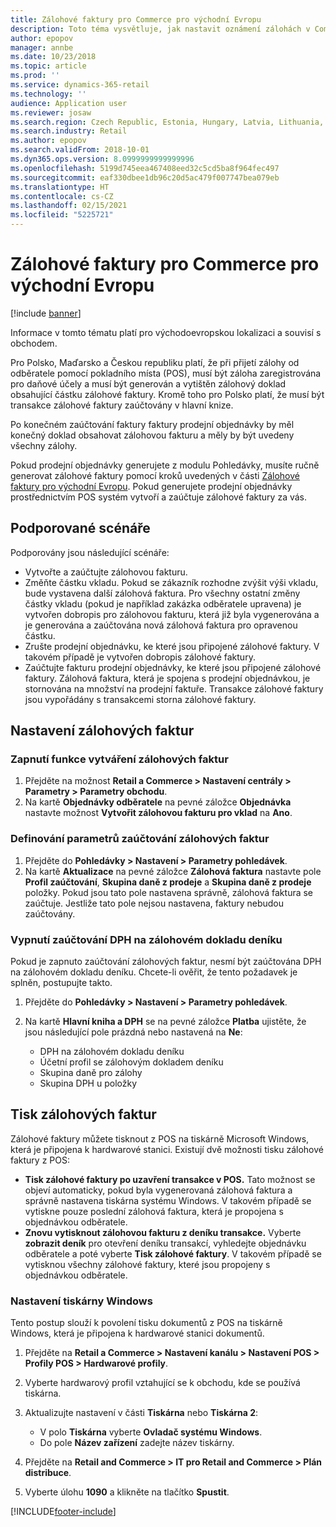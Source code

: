 ```yaml
---
title: Zálohové faktury pro Commerce pro východní Evropu
description: Toto téma vysvětluje, jak nastavit oznámení zálohách v Commerce pro východní Evropu.
author: epopov
manager: annbe
ms.date: 10/23/2018
ms.topic: article
ms.prod: ''
ms.service: dynamics-365-retail
ms.technology: ''
audience: Application user
ms.reviewer: josaw
ms.search.region: Czech Republic, Estonia, Hungary, Latvia, Lithuania, Poland, Russia
ms.search.industry: Retail
ms.author: epopov
ms.search.validFrom: 2018-10-01
ms.dyn365.ops.version: 8.0999999999999996
ms.openlocfilehash: 5199d745eea467408eed32c5cd5ba8f964fec497
ms.sourcegitcommit: eaf330dbee1db96c20d5ac479f007747bea079eb
ms.translationtype: HT
ms.contentlocale: cs-CZ
ms.lasthandoff: 02/15/2021
ms.locfileid: "5225721"
---
```

# <a name="advance-invoices-for-commerce-for-eastern-europe"></a>Zálohové faktury pro Commerce pro východní Evropu

[!include [banner](../includes/banner.md)]

Informace v tomto tématu platí pro východoevropskou lokalizaci a souvisí s obchodem.

Pro Polsko, Maďarsko a Českou republiku platí, že při přijetí zálohy od odběratele pomocí pokladního místa (POS), musí být záloha zaregistrována pro daňové účely a musí být generován a vytištěn zálohový doklad obsahující částku zálohové faktury. Kromě toho pro Polsko platí, že musí být transakce zálohové faktury zaúčtovány v hlavní knize.

Po konečném zaúčtování faktury faktury prodejní objednávky by měl konečný doklad obsahovat zálohovou fakturu a měly by být uvedeny všechny zálohy.

Pokud prodejní objednávky generujete z modulu Pohledávky, musíte ručně generovat zálohové faktury pomocí kroků uvedených v části [Zálohové faktury pro východní Evropu](https://docs.microsoft.com/dynamics365/unified-operations/financials/localizations/emea-advance-invoice). Pokud generujete prodejní objednávky prostřednictvím POS systém vytvoří a zaúčtuje zálohové faktury za vás.

## <a name="supported-scenarios"></a>Podporované scénáře

Podporovány jsou následující scénáře:

- Vytvořte a zaúčtujte zálohovou fakturu.
- Změňte částku vkladu. Pokud se zákazník rozhodne zvýšit výši vkladu, bude vystavena další zálohová faktura. Pro všechny ostatní změny částky vkladu (pokud je například zakázka odběratele upravena) je vytvořen dobropis pro zálohovou fakturu, která již byla vygenerována a je generována a zaúčtována nová zálohová faktura pro opravenou částku.
- Zrušte prodejní objednávku, ke které jsou připojené zálohové faktury. V takovém případě je vytvořen dobropis zálohové faktury.
- Zaúčtujte fakturu prodejní objednávky, ke které jsou připojené zálohové faktury. Zálohová faktura, která je spojena s prodejní objednávkou, je stornována na množství na prodejní faktuře. Transakce zálohové faktury jsou vypořádány s transakcemi storna zálohové faktury.

## <a name="set-up-advance-invoices"></a>Nastavení zálohových faktur

### <a name="turn-on-the-functionality-for-creating-advance-invoices"></a>Zapnutí funkce vytváření zálohových faktur

1. Přejděte na možnost **Retail a Commerce \> Nastavení centrály \> Parametry \> Parametry obchodu**.
2. Na kartě **Objednávky odběratele** na pevné záložce **Objednávka** nastavte možnost **Vytvořit zálohovou fakturu pro vklad** na **Ano**.

### <a name="define-the-parameters-for-posting-advance-invoices"></a>Definování parametrů zaúčtování zálohových faktur

1. Přejděte do **Pohledávky \> Nastavení \> Parametry pohledávek**.
2. Na kartě **Aktualizace** na pevné záložce **Zálohová faktura** nastavte pole **Profil zaúčtování**, **Skupina daně z prodeje** a **Skupina daně z prodeje** položky. Pokud jsou tato pole nastavena správně, zálohová faktura se zaúčtuje. Jestliže tato pole nejsou nastavena, faktury nebudou zaúčtovány.

### <a name="turn-off-posting-of-the-sales-tax-on-prepayment-journal-voucher"></a>Vypnutí zaúčtování DPH na zálohovém dokladu deníku

Pokud je zapnuto zaúčtování zálohových faktur, nesmí být zaúčtována DPH na zálohovém dokladu deníku. Chcete-li ověřit, že tento požadavek je splněn, postupujte takto.

1. Přejděte do **Pohledávky \> Nastavení \> Parametry pohledávek**.
2. Na kartě **Hlavní kniha a DPH** se na pevné záložce **Platba** ujistěte, že jsou následující pole prázdná nebo nastavená na **Ne**:

    - DPH na zálohovém dokladu deníku
    - Účetní profil se zálohovým dokladem deníku
    - Skupina daně pro zálohy
    - Skupina DPH u položky

## <a name="print-advance-invoices"></a>Tisk zálohových faktur

Zálohové faktury můžete tisknout z POS na tiskárně Microsoft Windows, která je připojena k hardwarové stanici. Existují dvě možnosti tisku zálohové faktury z POS:

- **Tisk zálohové faktury po uzavření transakce v POS.** Tato možnost se objeví automaticky, pokud byla vygenerovaná zálohová faktura a správně nastavena tiskárna systému Windows. V takovém případě se vytiskne pouze poslední zálohová faktura, která je propojena s objednávkou odběratele.
- **Znovu vytisknout zálohovou fakturu z deníku transakce.** Vyberte **zobrazit deník** pro otevření deníku transakcí, vyhledejte objednávku odběratele a poté vyberte **Tisk zálohové faktury**. V takovém případě se vytisknou všechny zálohové faktury, které jsou propojeny s objednávkou odběratele.

### <a name="set-up-a-windows-printer"></a>Nastavení tiskárny Windows

Tento postup slouží k povolení tisku dokumentů z POS na tiskárně Windows, která je připojena k hardwarové stanici dokumentů.

1. Přejděte na **Retail a Commerce \> Nastavení kanálu \> Nastavení POS \> Profily POS \> Hardwarové profily**.
2. Vyberte hardwarový profil vztahující se k obchodu, kde se používá tiskárna.
3. Aktualizujte nastavení v části **Tiskárna** nebo **Tiskárna 2**:

    - V polo **Tiskárna** vyberte **Ovladač systému Windows**.
    - Do pole **Název zařízení** zadejte název tiskárny.

4. Přejděte na **Retail and Commerce \> IT pro Retail and Commerce \> Plán distribuce**.
5. Vyberte úlohu **1090** a klikněte na tlačítko **Spustit**.


[!INCLUDE[footer-include](../../includes/footer-banner.md)]